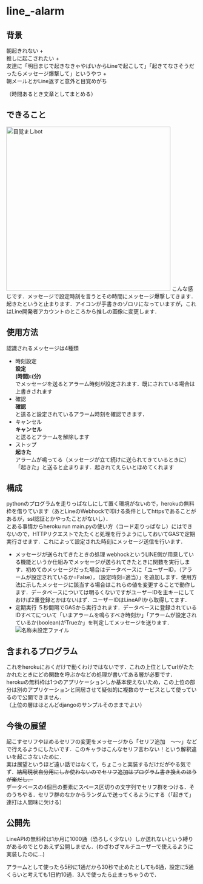 # line_-alarm

## 背景
朝起きれない +  
推しに起こされたい +    
友達に「明日まじで起きなきゃやばいからLineで起こして」「起きてなさそうだったらメッセージ爆撃して」というやつ +  
朝メールとかLine返すと意外と目覚めがち

（時間あるとき文章としてまとめる）

## できること
<img width="433" alt="目覚ましbot" src="https://user-images.githubusercontent.com/69378772/129932386-8e530fe1-e180-4f10-8c86-6968cb3a90ce.png">
こんな感じです．メッセージで設定時刻を言うとその時間にメッセージ爆撃してきます．起きたというと止まります．アイコンが手書きのゾロリになっていますが，これはLine開発者アカウントのところから推しの画像に変更します．

## 使用方法
認識されるメッセージは4種類

- 時刻設定  
__設定  
  (時間):(分)__  
  でメッセージを送るとアラーム時刻が設定されます．既にされている場合は上書きされます
- 確認  
__確認__  
 と送ると設定されているアラーム時刻を確認できます．
- キャンセル   
__キャンセル__  
  と送るとアラームを解除します
- ストップ   
__起きた__  
  アラームが鳴ってる（メッセージが立て続けに送られてきているときに）「起きた」と送ると止まります．起きれてえらいとほめてくれます

## 構成
pythonのプログラムを走りっぱなしにして置く環境がないので，herokuの無料枠を借りています（あとLineのWebhockで叩ける条件としてhttpsであることがあるが，ssl認証とかやったことがないし）．  
とある事情からheroku run main.pyの使い方（コード走りっぱなし）にはできないので，HTTPリクエストでたたくと処理を行うようにしておいてGASで定期実行させます．これによって設定された時刻にメッセージ送信を行います．  
- メッセージが送られてきたときの処理  webhockというLINE側が用意している機能というか仕組みでメッセージが送られてきたときに関数を実行します．初めてのメッセージだった場合はデータベースに「ユーザーID，（アラームが設定されているか=False），（設定時刻=適当）」を追加します．使用方法に示したメッセージに該当する場合はこれらの値を変更することで動作します．データベースについては明るくないですがユーザーIDを主キーにしておけば2重登録とかはないはず．ユーザーIDはLineAPIから取得してます．
- 定期実行  ５秒間隔でGASから実行されます．データベースに登録されているIDすべてについて「いまアラームを鳴らすべき時刻か」「アラームが設定されているか(boolean)がTrueか」を判定してメッセージを送ります．
![名称未設定ファイル](https://user-images.githubusercontent.com/69378772/129939978-1b69bf57-6654-4a7d-bb68-1834369093ac.png)

## 含まれるプログラム
これをherokuにおくだけで動くわけではないです．これの上位としてurlがたたかれたときにどの関数を呼ぶかなどの処理が書いてある層が必要です．  
herokuの無料枠は1つのアプリケーションしか基本使えないため，この上位の部分は別のアプリケーションと同居させて疑似的に複数のサービスとして使っているので公開できません．  
（上位の層はほとんどdjangoのサンプルそのままでよい）


## 今後の展望
起こすセリフやほめるセリフの変更をメッセージから「セリフ追加　～～」などで行えるようにしたいです．このキャラはこんなセリフ言わない！という解釈違いを起こさないために．  
実は展望というほど遠い話ではなくて，ちょこっと実装するだけだがやる気でず．~~結局現状自分用にしか使わないのでセリフ追加はプログラム書き換えのほうが楽だし．~~  
データベースの4個目の要素にスペース区切りの文字列でセリフ群をつける．そのうちやる．セリフ群のなかからランダムで送ってくるようにする（「起きて」連打は人間味に欠ける）

## 公開先
LineAPIの無料枠は1か月に1000通（恐ろしく少ない）しか送れないという縛りがあるのでとりあえず公開しません．(わざわざマルチユーザーで使えるように実装したのに...) 　

アラームとして使ったら5秒に1通だから30秒で止めたとしても6通，設定に5通くらいと考えても1日約10通．3人で使ったら止まっちゃうので．
